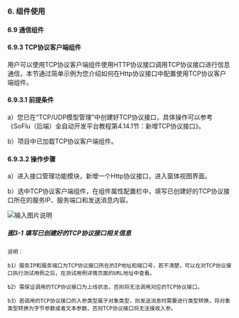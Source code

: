 ### 6. 组件使用

#### 6.9 通信组件

#### 6.9.3 TCP协议客户端组件

用户可以使用TCP协议客户端组件使用HTTP协议接口调用TCP协议接口进行信息通信，本节通过简单示例为您介绍如何在Http协议接口中配置使用TCP协议客户端组件。

#### 6.9.3.1 前提条件

a）您已在“TCP/UDP模型管理”中创建好TCP协议接口，具体操作可以参考《SoFlu（后端）全自动开发平台教程第4.14.1节：新增TCP协议接口》。

b）项目中已加载TCP协议客户端组件。

#### 6.9.3.2 操作步骤

a）进入接口管理功能模块，新增一个Http协议接口，进入窗体视图界面。

b）选中TCP协议客户端组件，在组件属性配置栏中，填写已创建好的TCP协议接口所在的服务IP、服务端口和发送消息内容。

![输入图片说明](../../../../images/SoFlu%EF%BC%88%E5%90%8E%E7%AB%AF%EF%BC%89%E5%BC%80%E5%8F%91%E5%B9%B3%E5%8F%B0/1.%20%E6%9C%80%E6%96%B0%E7%89%88%E6%9C%AC%20-%20%E6%9B%B4%E6%96%B0%E6%97%A5%E6%9C%9F%20-%202022.10.08/6.%20%E7%BB%84%E4%BB%B6%E4%BD%BF%E7%94%A8/9.%20%E9%80%9A%E4%BF%A1%E7%BB%84%E4%BB%B6/3-1.png)

##### 图3-1 填写已创建好的TCP协议接口相关信息

```
说明：

b1）服务IP和服务端口为TCP协议接口所在的IP地址和端口号，若不清楚，可以在对TCP协议接口执行测试用例之后，在测试用例详情页面的URL地址中查看。

b2）需保证调用的TCP协议接口为上线状态，否则将无法调用对应的TCP协议接口。

b3）若调用的TCP协议接口的入参类型属于对象类型，则发送消息时需要进行类型转换，将对象类型转换为字节参数或者文本参数，否则TCP协议接口将无法接收入参。
```
